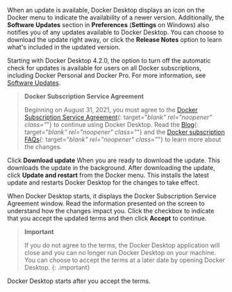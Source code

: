 <!-- This text will be included in the Mac and Windows Install topic -->

When an update is available, Docker Desktop displays an icon on the Docker menu to indicate the availability of a newer version. Additionally, the **Software Updates** section in **Preferences** (**Settings** on Windows) also notifies you of any updates available to Docker Desktop. You can choose to download the update right away, or click the **Release Notes** option to learn what's included in the updated version.

Starting with Docker Desktop 4.2.0, the option to turn off the automatic check for updates is available for users on all Docker subscriptions, including Docker Personal and Docker Pro. For more information, see [Software Updates](../#software-updates).

> **Docker Subscription Service Agreement**
>
> Beginning on August 31, 2021, you must agree to the [Docker Subscription Service Agreement](https://www.docker.com/legal/docker-subscription-service-agreement){: target="_blank" rel="noopener" class="_"} to continue using Docker Desktop. Read the [Blog](https://www.docker.com/blog/updating-product-subscriptions/){: target="_blank" rel="noopener" class="_"} and the [Docker subscription FAQs](https://www.docker.com/pricing/faq){: target="_blank" rel="noopener" class="_"} to learn more about the changes.

Click **Download update** When you are ready to download the update. This downloads the update in the background. After downloading the update, click **Update and restart** from the Docker menu. This installs the latest update and restarts Docker Desktop for the changes to take effect.

When Docker Desktop starts, it displays the Docker Subscription Service Agreement window. Read the information presented on the screen to understand how the changes impact you. Click the checkbox to indicate that you accept the updated terms and then click **Accept** to continue.

> **Important**
>
> If you do not agree to the terms, the Docker Desktop application will close and you can no longer run Docker Desktop on your machine. You can choose to accept the terms at a later date by opening Docker Desktop.
{: .important}

Docker Desktop starts after you accept the terms.
